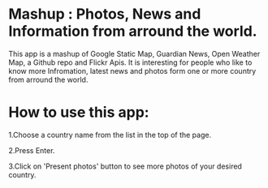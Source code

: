 # Mashup : Photos, News and Information from arround the world.

This app is a mashup of Google Static Map, Guardian News, Open Weather Map, a Github repo and Flickr Apis.
It is interesting for people who like to know more Infromation, latest news and photos form one or more country from arround the world.

# How to use this app:
  1.Choose a country name from the list in the top of the page.
  
  2.Press Enter.
  
  3.Click on 'Present photos' button to see more photos of your desired country.

